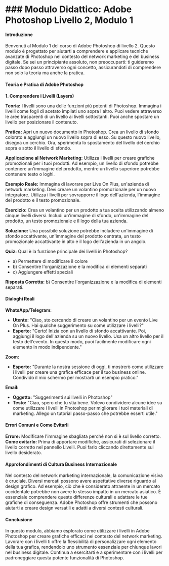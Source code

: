 # ### Modulo Didattico: Adobe Photoshop Livello 2, Modulo 1

#### Introduzione
Benvenuti al Modulo 1 del corso di Adobe Photoshop di livello 2. Questo modulo è progettato per aiutarti a comprendere e applicare tecniche avanzate di Photoshop nel contesto del network marketing e del business digitale. Se sei un principiante assoluto, non preoccuparti: ti guideremo passo dopo passo attraverso ogni concetto, assicurandoti di comprendere non solo la teoria ma anche la pratica.

#### Teoria e Pratica di Adobe Photoshop

**1. Comprendere i Livelli (Layers)**

**Teoria:** I livelli sono una delle funzioni più potenti di Photoshop. Immagina i livelli come fogli di acetato impilati uno sopra l'altro. Puoi vedere attraverso le aree trasparenti di un livello ai livelli sottostanti. Puoi anche spostare un livello per posizionare il contenuto.

**Pratica:** Apri un nuovo documento in Photoshop. Crea un livello di sfondo colorato e aggiungi un nuovo livello sopra di esso. Su questo nuovo livello, disegna un cerchio. Ora, sperimenta lo spostamento del livello del cerchio sopra e sotto il livello di sfondo.

**Applicazione al Network Marketing:** Utilizza i livelli per creare grafiche promozionali per i tuoi prodotti. Ad esempio, un livello di sfondo potrebbe contenere un'immagine del prodotto, mentre un livello superiore potrebbe contenere testo o loghi.

**Esempio Reale:** Immagina di lavorare per Live On Plus, un'azienda di network marketing. Devi creare un volantino promozionale per un nuovo integratore. Utilizza i livelli per sovrapporre il logo dell'azienda, l'immagine del prodotto e il testo promozionale.

**Esercizio:** Crea un volantino per un prodotto a tua scelta utilizzando almeno cinque livelli diversi. Includi un'immagine di sfondo, un'immagine del prodotto, un testo promozionale e il logo della tua azienda.

**Soluzione:** Una possibile soluzione potrebbe includere un'immagine di sfondo accattivante, un'immagine del prodotto centrata, un testo promozionale accattivante in alto e il logo dell'azienda in un angolo.

**Quiz:** Qual è la funzione principale dei livelli in Photoshop?
- a) Permettere di modificare il colore
- b) Consentire l'organizzazione e la modifica di elementi separati
- c) Aggiungere effetti speciali

**Risposta Corretta:** b) Consentire l'organizzazione e la modifica di elementi separati.

#### Dialoghi Reali

**WhatsApp/Telegram:**

- **Utente:** "Ciao, sto cercando di creare un volantino per un evento Live On Plus. Hai qualche suggerimento su come utilizzare i livelli?"
- **Esperto:** "Certo! Inizia con un livello di sfondo accattivante. Poi, aggiungi il logo dell'azienda su un nuovo livello. Usa un altro livello per il testo dell'evento. In questo modo, puoi facilmente modificare ogni elemento in modo indipendente."

**Zoom:**

- **Esperto:** "Durante la nostra sessione di oggi, ti mostrerò come utilizzare i livelli per creare una grafica efficace per il tuo business online. Condivido il mio schermo per mostrarti un esempio pratico."

**Email:**

- **Oggetto:** "Suggerimenti sui livelli in Photoshop"
- **Testo:** "Ciao, spero che tu stia bene. Volevo condividere alcune idee su come utilizzare i livelli in Photoshop per migliorare i tuoi materiali di marketing. Allego un tutorial passo-passo che potrebbe esserti utile."

#### Errori Comuni e Come Evitarli

**Errore:** Modificare l'immagine sbagliata perché non si è sul livello corretto.
**Come evitarlo:** Prima di apportare modifiche, assicurati di selezionare il livello corretto nel pannello Livelli. Puoi farlo cliccando direttamente sul livello desiderato.

#### Approfondimenti di Cultura Business Internazionale

Nel contesto del network marketing internazionale, la comunicazione visiva è cruciale. Diversi mercati possono avere aspettative diverse riguardo al design grafico. Ad esempio, ciò che è considerato attraente in un mercato occidentale potrebbe non avere lo stesso impatto in un mercato asiatico. È essenziale comprendere queste differenze culturali e adattare le tue grafiche di conseguenza. Adobe Photoshop offre strumenti che possono aiutarti a creare design versatili e adatti a diversi contesti culturali.

#### Conclusione

In questo modulo, abbiamo esplorato come utilizzare i livelli in Adobe Photoshop per creare grafiche efficaci nel contesto del network marketing. Lavorare con i livelli ti offre la flessibilità di personalizzare ogni elemento della tua grafica, rendendolo uno strumento essenziale per chiunque lavori nel business digitale. Continua a esercitarti e a sperimentare con i livelli per padroneggiare questa potente funzionalità di Photoshop.